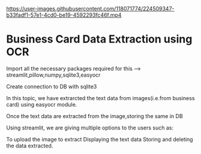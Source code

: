 https://user-images.githubusercontent.com/118071774/224509347-b33fadf1-57e1-4cd0-be19-4592293fc46f.mp4




# Business Card Data Extraction using OCR


Import all the necessary packages required for this --> streamlit,pillow,numpy,sqlite3,easyocr

Create connection to DB with sqlite3

In this topic, we have extrarcted the text data from images(i.e.from business card) using easyocr module.

Once the text data are extracted from the image,storing the same in DB 

Using streamlit, we are giving multiple options to the users such as:

To upload the image to extract
Displaying the text data
Storing and deleting the data extracted.
       
